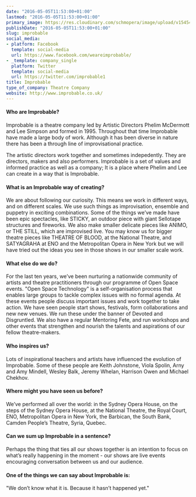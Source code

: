 ```yaml
---
date: "2016-05-05T11:53:00+01:00"
lastmod: "2016-05-05T11:53:00+01:00"
primary_image: https://res.cloudinary.com/schmopera/image/upload/v1545409169/media/webhook-uploads/1462445620544/2016-05-05---Improbable-Logo.jpg.jpg
publishDate: "2016-05-05T11:53:00+01:00"
slug: improbable
social_media:
- platform: Facebook
  template: social-media
  url: https://www.facebook.com/weareimprobable/
- _template: company_single
  platform: Twitter
  template: social-media
  url: https://twitter.com/improbable1
title: Improbable
type_of_company: Theatre Company
website: http://www.improbable.co.uk/
---
```


#### Who are Improbable?

Improbable is a theatre company led by Artistic Directors Phelim McDermott and Lee Simpson and formed in 1995. Throughout that time Improbable have made a large body of work. Although it has been diverse in nature there has been a through line of improvisational practice.

The artistic directors work together and sometimes indepedently. They are directors, makers and also performers. Improbable is a set of values and informed practice as well as a company; It is a place where Phelim and Lee can create in a way that is Improbable.

#### What is an Improbable way of creating?

We are about following our curiosity. This means we work in different ways, and on different scales. We use such things as improvisation, ensemble and puppetry in exciting combinations. Some of the things we’ve made have been epic spectacles, like STICKY, an outdoor piece with giant Sellotape structures and fireworks. We also make smaller delicate pieces like ANIMO, or THE STILL, which are improvised live. You may know us for bigger theatre pieces like THEATRE OF BLOOD, at the National Theatre, and SATYAGRAHA at ENO and the Metropolitan Opera in New York but we will have tried out the ideas you see in those shows in our smaller scale work.

#### What else do we do?

For the last ten years, we’ve been nurturing a nationwide community of artists and theatre practitioners through our programme of Open Space events. "Open Space Technology" is a self-organisation process that enables large groups to tackle complex issues with no formal agenda. At these events people discuss important issues and work together to take action. We have seen people start shows, festivals, form collaborations and new new venues. We run these under the banner of Devoted and Disgruntled. We also have a regular Mentoring Fete, and run workshops and other events that strengthen and nourish the talents and aspirations of our fellow theatre-makers.

#### Who inspires us?

Lots of inspirational teachers and artists have influenced the evolution of Improbable. Some of these people are Keith Johnstone, Viola Spolin, Arny and Amy Mindell, Wesley Balk, Jeremy Whelan, Harrison Owen and Michael Chekhov.

#### Where might you have seen us before?

We’ve performed all over the world: in the Sydney Opera House, on the steps of the Sydney Opera House, at the National Theatre, the Royal Court, ENO, Metropolitan Opera in New York, the Barbican, the South Bank, Camden People’s Theatre, Syria, Quebec.

#### Can we sum up Improbable in a sentence?

Perhaps the thing that ties all our shows together is an intention to focus on what’s really happening in the moment - our shows are live events encouraging conversation between us and our audience.

#### One of the things we can say about Improbable is:

"We don’t know what it is. Because it hasn’t happened yet."
